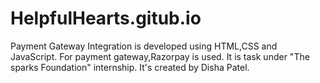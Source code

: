 # HelpfulHearts.gitub.io

Payment Gateway Integration is developed using HTML,CSS and JavaScript.
For payment gateway,Razorpay is used. 
It is task under "The sparks Foundation" internship. 
It's  created by Disha Patel.
